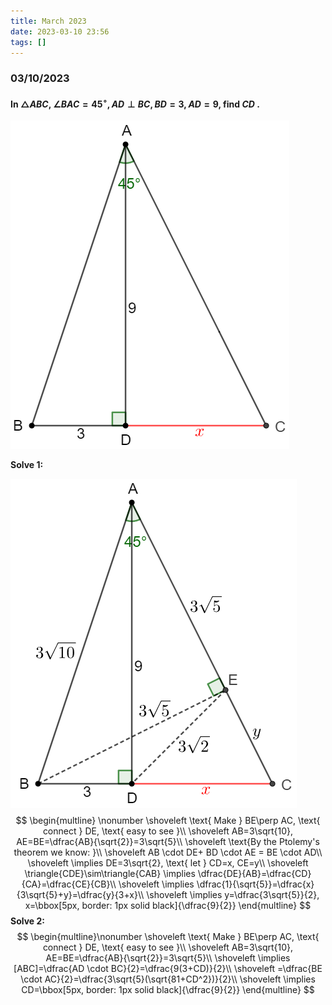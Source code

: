 ```yaml
---
title: March 2023
date: 2023-03-10 23:56
tags: []
---
```


### 03/10/2023

#### In $\triangle{ABC}$, $\angle{BAC}=45^{\circ}, AD \perp BC, BD=3, AD=9$, find $CD$ .

![image-20230411003537950](/assets/images/2023/image-20230411003537950.png)

**Solve 1:**

![image-20230411025426196](/assets/images/2023/image-20230411003339008.png)
$$
\begin{multline} \nonumber
\shoveleft \text{ Make } BE\perp AC, \text{ connect } DE, \text{ easy to see }\\
\shoveleft AB=3\sqrt{10}, AE=BE=\dfrac{AB}{\sqrt{2}}=3\sqrt{5}\\
\shoveleft \text{By the Ptolemy's theorem we know: }\\
\shoveleft AB \cdot DE+ BD \cdot AE = BE \cdot AD\\
\shoveleft \implies DE=3\sqrt{2}, \text{ let } CD=x, CE=y\\
\shoveleft \triangle{CDE}\sim\triangle{CAB} \implies \dfrac{DE}{AB}=\dfrac{CD}{CA}=\dfrac{CE}{CB}\\
\shoveleft \implies \dfrac{1}{\sqrt{5}}=\dfrac{x}{3\sqrt{5}+y}=\dfrac{y}{3+x}\\
\shoveleft \implies y=\dfrac{3\sqrt{5}}{2}, x=\bbox[5px, border: 1px solid black]{\dfrac{9}{2}}
\end{multline}
$$
**Solve 2:**
$$
\begin{multline}\nonumber
\shoveleft \text{ Make } BE\perp AC, \text{ connect } DE, \text{ easy to see }\\
\shoveleft AB=3\sqrt{10}, AE=BE=\dfrac{AB}{\sqrt{2}}=3\sqrt{5}\\
\shoveleft \implies [ABC]=\dfrac{AD \cdot BC}{2}=\dfrac{9(3+CD)}{2}\\
\shoveleft =\dfrac{BE \cdot AC}{2}=\dfrac{3\sqrt{5}(\sqrt{81+CD^2})}{2}\\
\shoveleft \implies CD=\bbox[5px, border: 1px solid black]{\dfrac{9}{2}}
\end{multline}
$$
